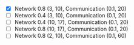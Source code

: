 - [x] Network 0.8 (3, 10), Communication (0.1, 20)
- [ ] Network 0.4 (3, 10), Communication (0.1, 20)
- [ ] Network 0.4 (10, 17), Communication (0.1, 20)
- [ ] Network 0.8 (10, 17), Communication (0.1, 20)
- [ ] Network 0.8 (2, 10), Communication (0.1, 60)
